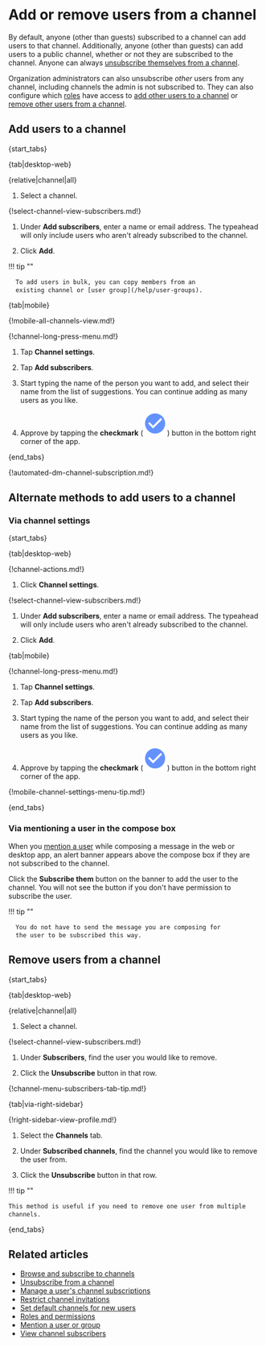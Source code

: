 # Add or remove users from a channel

By default, anyone (other than guests) subscribed to a channel can add
users to that channel. Additionally, anyone (other than guests) can add
users to a public channel, whether or not they are subscribed to the
channel. Anyone can always [unsubscribe themselves from a channel][unsubscribe].

Organization administrators can also unsubscribe *other* users from any channel,
including channels the admin is not subscribed to. They can also configure which
[roles](/help/roles-and-permissions) have access to [add other users to a
channel][add-users] or [remove other users from a channel][remove-users].

[add-users]: /help/configure-who-can-invite-to-channels#configure-who-can-add-users
[remove-users]: /help/configure-who-can-invite-to-channels#configure-who-can-remove-users

## Add users to a channel

{start_tabs}

{tab|desktop-web}

{relative|channel|all}

1. Select a channel.

{!select-channel-view-subscribers.md!}

1. Under **Add subscribers**, enter a name or email address. The typeahead
   will only include users who aren't already subscribed to the channel.

1. Click **Add**.

!!! tip ""

      To add users in bulk, you can copy members from an
      existing channel or [user group](/help/user-groups).

{tab|mobile}

{!mobile-all-channels-view.md!}

{!channel-long-press-menu.md!}

1. Tap **Channel settings**.

1. Tap **Add subscribers**.

1. Start typing the name of the person you want to add, and
   select their name from the list of suggestions. You can continue
   adding as many users as you like.

1. Approve by tapping the **checkmark**
   (<img src="/static/images/help/mobile-check-circle-icon.svg" alt="checkmark" class="help-center-icon"/>)
   button in the bottom right corner of the app.

{end_tabs}

{!automated-dm-channel-subscription.md!}

## Alternate methods to add users to a channel

### Via channel settings

{start_tabs}

{tab|desktop-web}

{!channel-actions.md!}

1. Click **Channel settings**.

{!select-channel-view-subscribers.md!}

1. Under **Add subscribers**, enter a name or email address. The typeahead
   will only include users who aren't already subscribed to the channel.

1. Click **Add**.

{tab|mobile}

{!channel-long-press-menu.md!}

1. Tap **Channel settings**.

1. Tap **Add subscribers**.

1. Start typing the name of the person you want to add, and
   select their name from the list of suggestions. You can continue
   adding as many users as you like.

1. Approve by tapping the **checkmark**
   (<img src="/static/images/help/mobile-check-circle-icon.svg" alt="checkmark" class="help-center-icon"/>)
   button in the bottom right corner of the app.

{!mobile-channel-settings-menu-tip.md!}

{end_tabs}

### Via mentioning a user in the compose box

When you [mention a user](/help/mention-a-user-or-group) while composing
a message in the web or desktop app, an alert banner appears above the
compose box if they are not subscribed to the channel.

Click the **Subscribe them** button on the banner to add the user to the
channel. You will not see the button if you don't have permission to
subscribe the user.

!!! tip ""

      You do not have to send the message you are composing for
      the user to be subscribed this way.

## Remove users from a channel

{start_tabs}

{tab|desktop-web}

{relative|channel|all}

1. Select a channel.

{!select-channel-view-subscribers.md!}

1. Under **Subscribers**, find the user you would like to remove.

1. Click the **Unsubscribe** button in that row.

{!channel-menu-subscribers-tab-tip.md!}

{tab|via-right-sidebar}

{!right-sidebar-view-profile.md!}

1. Select the **Channels** tab.

1. Under **Subscribed channels**, find the channel you would like
   to remove the user from.

1. Click the **Unsubscribe** button in that row.

!!! tip ""

    This method is useful if you need to remove one user from multiple channels.

{end_tabs}

## Related articles

* [Browse and subscribe to channels](/help/browse-and-subscribe-to-channels)
* [Unsubscribe from a channel][unsubscribe]
* [Manage a user's channel subscriptions](/help/manage-user-channel-subscriptions)
* [Restrict channel invitations](/help/configure-who-can-invite-to-channels)
* [Set default channels for new users](/help/set-default-channels-for-new-users)
* [Roles and permissions](/help/roles-and-permissions)
* [Mention a user or group](/help/mention-a-user-or-group)
* [View channel subscribers](/help/view-channel-subscribers)

[unsubscribe]: /help/unsubscribe-from-a-channel
